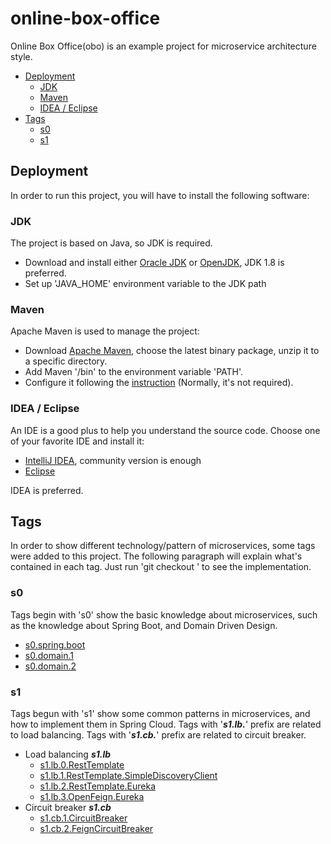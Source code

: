 # online-box-office
Online Box Office(obo) is an example project for microservice architecture style.
<!-- TOC -->
* [Deployment](#deployment)
  * [JDK](#jdk)
  * [Maven](#maven)
  * [IDEA / Eclipse](#idea--eclipse)
* [Tags](#tags)
  * [s0](#s0)
  * [s1](#s1)
<!-- TOC -->
## Deployment
In order to run this project, you will have to install the following software:
### JDK
The project is based on Java, so JDK is required.
* Download and install either [Oracle JDK](https://www.oracle.com/java/technologies/downloads/#java8) or [OpenJDK](https://www.openlogic.com/openjdk-downloads), JDK 1.8 is preferred.
* Set up 'JAVA_HOME' environment variable to the JDK path
### Maven
Apache Maven is used to manage the project:
* Download [Apache Maven](https://maven.apache.org/download.cgi), choose the latest binary package, unzip it to a specific directory.
* Add Maven '/bin' to the environment variable 'PATH'.
* Configure it following the [instruction](https://maven.apache.org/configure.html) (Normally, it's not required).
### IDEA / Eclipse
An IDE is a good plus to help you understand the source code. Choose one of your favorite IDE and install it:
* [IntelliJ IDEA](https://www.jetbrains.com/idea/download), community version is enough
* [Eclipse](https://www.eclipse.org/downloads/)

IDEA is preferred.

## Tags
In order to show different technology/pattern of microservices, some tags were added to this project.
The following paragraph will explain what's contained in each tag. Just run 'git checkout <tag name>' to see the implementation.
### s0
Tags begin with 's0' show the basic knowledge about microservices, such as the knowledge about Spring Boot, and Domain Driven Design.
* [s0.spring.boot](docs/s0.spring.boot.md)
* [s0.domain.1](docs/s0.domain.1.md)
* [s0.domain.2](docs/s0.domain.2.md)
### s1
Tags begun with 's1' show some common patterns in microservices, and how to implement them in Spring Cloud.
Tags with '**_s1.lb._**' prefix are related to load balancing. Tags with '**_s1.cb._**' prefix are related to circuit breaker.
* Load balancing **_s1.lb_**
  * [s1.lb.0.RestTemplate](docs/s1.lb.0.RestTemplate.md)
  * [s1.lb.1.RestTemplate.SimpleDiscoveryClient](docs/s1.lb.1.RestTemplate.SimpleDiscoveryClient.md)
  * [s1.lb.2.RestTemplate.Eureka](docs/s1.lb.2.RestTemplate.Eureka.md)
  * [s1.lb.3.OpenFeign.Eureka](docs/s1.lb.3.OpenFeign.Eureka.md)
* Circuit breaker **_s1.cb_**
  * [s1.cb.1.CircuitBreaker](docs/s1.cb.1.CircuitBreaker.md)
  * [s1.cb.2.FeignCircuitBreaker](docs/s1.cb.2.FeignCircuitBreaker.md)